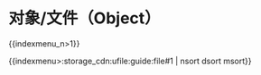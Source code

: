 # 对象/文件（Object）

{{indexmenu_n>1}}

{{indexmenu>:storage_cdn:ufile:guide:file#1 | nsort dsort msort}}
